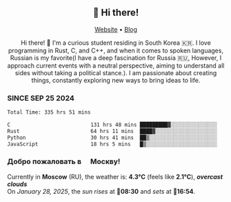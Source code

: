 <h2 align="center">👋 Hi there!</h2>
<p align="center">
  <a href="https://urdekcah.ru">Website</a> •
  <a href="https://urdekcah.blog">Blog</a>
</p>

<p align="center">
  Hi there! 👋 I'm a curious student residing in South Korea 🇰🇷. I love programming in Rust, C, and C++, and when it comes to spoken languages, Russian is my favorite(I have a deep fascination for Russia 🇷🇺, However, I approach current events with a neutral perspective, aiming to understand all sides without taking a political stance.). I am passionate about creating things, constantly exploring new ways to bring ideas to life.
</p>

### SINCE SEP 25 2024
<!--START_SECTION:waka-->
<!--LAST_WAKA_UPDATE:2025-01-28 18:27:39-->
```txt
Total Time: 335 hrs 51 mins

C                          131 hrs 48 mins █████████▓░░░░░░░░░░░░░░░   38.23 %
Rust                       64 hrs 11 mins  ████▓░░░░░░░░░░░░░░░░░░░░   18.62 %
Python                     30 hrs 41 mins  ██▒░░░░░░░░░░░░░░░░░░░░░░   08.90 %
JavaScript                 18 hrs 5 mins   █▒░░░░░░░░░░░░░░░░░░░░░░░   05.25 %
```
<!--END_SECTION:waka-->

<h3>Добро пожаловать в <img src="https://cdn-icons-png.flaticon.com/512/197/197408.png" width="13"/> Москву!</h3>

<!--START_SECTION:weather:moscow-->
<!--LAST_WEATHER_UPDATE:2025-01-28 18:27:38-->
Currently in **Moscow** (RU), the weather is: **4.3°C** (feels like **2.1°C**), ***overcast clouds***<br/>
On *January 28, 2025*, the *sun rises* at 🌅**08:30** and *sets* at 🌇**16:54**.
<!--END_SECTION:weather-->
